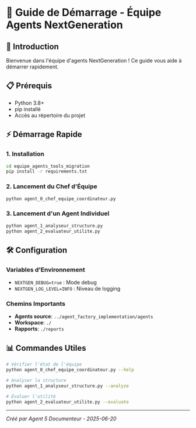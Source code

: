 # 🚀 Guide de Démarrage - Équipe Agents NextGeneration

## 🎯 Introduction

Bienvenue dans l'équipe d'agents NextGeneration ! Ce guide vous aide à démarrer rapidement.

## 📋 Prérequis

- Python 3.8+
- pip installé
- Accès au répertoire du projet

## ⚡ Démarrage Rapide

### 1. Installation
```bash
cd equipe_agents_tools_migration
pip install -r requirements.txt
```

### 2. Lancement du Chef d'Équipe
```bash
python agent_0_chef_equipe_coordinateur.py
```

### 3. Lancement d'un Agent Individuel
```bash
python agent_1_analyseur_structure.py
python agent_2_evaluateur_utilite.py
```

## 🛠️ Configuration

### Variables d'Environnement
- `NEXTGEN_DEBUG=true` : Mode debug
- `NEXTGEN_LOG_LEVEL=INFO` : Niveau de logging

### Chemins Importants
- **Agents source**: `../agent_factory_implementation/agents`
- **Workspace**: `./`
- **Rapports**: `./reports`

## 📊 Commandes Utiles

```bash
# Vérifier l'état de l'équipe
python agent_0_chef_equipe_coordinateur.py --help

# Analyser la structure
python agent_1_analyseur_structure.py --analyze

# Évaluer l'utilité
python agent_2_evaluateur_utilite.py --evaluate
```

---
*Créé par Agent 5 Documenteur - 2025-06-20*
